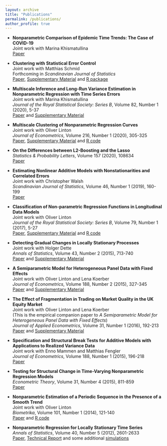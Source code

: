 ```yaml
---
layout: archive
title: "Publications"
permalink: /publications/
author_profile: true
---
```




*   **Nonparametric Comparison of Epidemic Time Trends: The Case of COVID-19** <br/>
    Joint work with Marina Khismatullina <br/>
    <a href="../files/preprints/nonparametric_comparison_epidemic_time_trends/ms.pdf">Paper</a> 


*   **Clustering with Statistical Error Control** <br/>
    Joint work with Matthias Schmid <br/>
    Forthcoming in _Scandinavian Journal of Statistics_ <br/>
    <a href="../files/papers/clustering_statistical_error_control/paper.pdf">Paper</a>,
    <a href="../files/papers/clustering_statistical_error_control/supplement.pdf">Supplementary Material</a> and
    <a href="../files/papers/clustering_statistical_error_control/R_package.zip">R package</a>


*   **Multiscale Inference and Long-Run Variance Estimation in Nonparametric Regression with Time Series Errors** <br/>
    Joint work with Marina Khismatullina <br/>
    _Journal of the Royal Statistical Society: Series B_, Volume 82, Number 1 (2020), 5-37 <br/>
    <a href="../files/papers/multiscale_inference_nonparametric_time_trends/paper.pdf">Paper</a> and
    <a href="../files/papers/multiscale_inference_nonparametric_time_trends/supplement.pdf">Supplementary Material</a>


*   **Multiscale Clustering of Nonparametric Regression Curves** <br/>
    Joint work with Oliver Linton <br/>
    _Journal of Econometrics_, Volume 216, Number 1 (2020), 305-325 <br/>
    <a href="../files/papers/multiscale_clustering_nonparametric_curves/paper.pdf">Paper</a>,
    <a href="../files/papers/multiscale_clustering_nonparametric_curves/supplement.pdf">Supplementary Material</a> and
    <a href="../files/papers/multiscale_clustering_nonparametric_curves/codes.zip">R code</a>


*   **On the Differences between L2-Boosting and the Lasso** <br/>
    _Statistics & Probability Letters_, Volume 157 (2020), 108634 <br/>
    <a href="../files/papers/differences_between_l2boosting_and_lasso/paper.pdf">Paper</a> 


*   **Estimating Nonlinear Additive Models with Nonstationarities and Correlated Errors** <br/>
    Joint work with Christopher Walsh <br/>
    _Scandinavian Journal of Statistics_, Volume 46, Number 1 (2019), 160-199 <br/>
    <a href="../files/papers/estimating_nonlinear_additive_models_with_nonstationarities/paper.pdf">Paper</a>


*   **Classification of Non-parametric Regression Functions in Longitudinal Data Models** <br/>
    Joint work with Oliver Linton <br/>
    _Journal of the Royal Statistical Society: Series B_, Volume 79, Number 1 (2017), 5-27 <br/>
    <a href="../files/papers/classification_nonparametric_regression_functions/paper.pdf">Paper</a>,
    <a href="../files/papers/classification_nonparametric_regression_functions/supplement.pdf">Supplementary Material</a> and
    <a href="../files/papers/classification_nonparametric_regression_functions/codes.zip">R code</a>


*   **Detecting Gradual Changes in Locally Stationary Processes** <br/>
    Joint work with Holger Dette <br/>
    _Annals of Statistics_, Volume 43, Number 2 (2015), 713-740 <br/>
    <a href="../files/papers/detecting_gradual_changes_locally_stationary_processes/paper.pdf">Paper</a> and
    <a href="../files/papers/detecting_gradual_changes_locally_stationary_processes/supplement.pdf">Supplementary Material</a>


*   **A Semiparametric Model for Heterogeneous Panel Data with Fixed Effects** <br/>
    Joint work with Oliver Linton and Lena Koerber <br/>
    _Journal of Econometrics_, Volume 188, Number 2 (2015), 327-345 <br/>
    <a href="../files/papers/semiparametric_model_heterogeneous_panel_data/paper.pdf">Paper</a> and
    <a href="../files/papers/semiparametric_model_heterogeneous_panel_data/supplement.pdf">Supplementary Material</a>


*   **The Effect of Fragmentation in Trading on Market Quality in the UK Equity Market** <br/>
    Joint work with Oliver Linton and Lena Koerber <br/>
    (This is the empirical companion paper to _A Semiparametric Model for Heterogeneous Panel Data with Fixed Effects_) <br/>
    _Journal of Applied Econometrics_, Volume 31, Number 1 (2016), 192-213 <br/>
    <a href="../files/papers/semiparametric_model_heterogeneous_panel_data_empirical/paper.pdf">Paper</a> and
    <a href="../files/papers/semiparametric_model_heterogeneous_panel_data_empirical/supplement.pdf">Supplementary Material</a>


*   **Specification and Structural Break Tests for Additive Models with Applications to Realized Variance Data** <br/>
    Joint work with Enno Mammen and Matthias Fengler <br/>
    _Journal of Econometrics_, Volume 188, Number 1 (2015), 196-218 <br/>
    <a href="../files/papers/specification_structural_break_tests_additive_models/paper.pdf">Paper</a> 


*   **Testing for Structural Change in Time-Varying Nonparametric Regression Models** <br/>
    _Econometric Theory_, Volume 31, Number 4 (2015), 811-859 <br/>
    <a href="../files/papers/testing_structural_change_time_varying_nonparametric_regression/paper.pdf">Paper</a>


*   **Nonparametric Estimation of a Periodic Sequence in the Presence of a Smooth Trend** <br/>
    Joint work with Oliver Linton <br/>
    _Biometrika_, Volume 101, Number 1 (2014), 121-140 <br/>
    <a href="../files/papers/nonparametric_estimation_periodic_sequence/paper.pdf">Paper</a> and 
    <a href="../files/papers/nonparametric_estimation_periodic_sequence/codes.zip">R code</a>


*   **Nonparametric Regression for Locally Stationary Time Series** <br/>
    _Annals of Statistics_, Volume 40, Number 5 (2012), 2601-2633 <br/>
    <a href="../files/papers/nonparametric_regression_locally_stationary_time_series/paper.pdf">Paper</a>, 
    <a href="../files/papers/nonparametric_regression_locally_stationary_time_series/report.pdf">Technical Report</a> and some additional 
    <a href="../files/papers/nonparametric_regression_locally_stationary_time_series/simulation.pdf">simulations</a>
